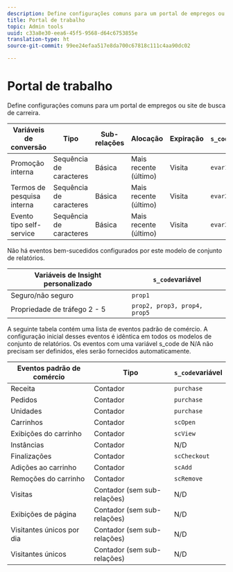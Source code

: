 ```yaml
---
description: Define configurações comuns para um portal de empregos ou site de busca de carreira.
title: Portal de trabalho
topic: Admin tools
uuid: c33a8e30-eea6-45f5-9568-d64c6753855e
translation-type: ht
source-git-commit: 99ee24efaa517e8da700c67818c111c4aa90dc02

---
```



# Portal de trabalho

Define configurações comuns para um portal de empregos ou site de busca de carreira.

| Variáveis de conversão | Tipo | Sub-relações | Alocação | Expiração | `s_code`variável |
|---|---|---|---|---|---|
| Promoção interna | Sequência de caracteres | Básica | Mais recente (último) | Visita | `evar1` |
| Termos de pesquisa interna | Sequência de caracteres | Básica | Mais recente (último) | Visita | `evar2` |
| Evento tipo self-service | Sequência de caracteres | Básica | Mais recente (último) | Visita | `evar3` |

Não há eventos bem-sucedidos configurados por este modelo de conjunto de relatórios.

| Variáveis de Insight personalizado | `s_code`variável |
|---|---|
| Seguro/não seguro | `prop1` |
| Propriedade de tráfego 2 - 5 | `prop2, prop3, prop4, prop5` |

A seguinte tabela contém uma lista de eventos padrão de comércio. A configuração inicial desses eventos é idêntica em todos os modelos de conjunto de relatórios. Os eventos com uma variável s_code de N/A não precisam ser definidos, eles serão fornecidos automaticamente.

| Eventos padrão de comércio | Tipo | `s_code`variável |
|---|---|---|
| Receita | Contador | `purchase` |
| Pedidos | Contador | `purchase` |
| Unidades | Contador | `purchase` |
| Carrinhos | Contador | `scOpen` |
| Exibições do carrinho | Contador | `scView` |
| Instâncias | Contador | N/D |
| Finalizações | Contador | `scCheckout` |
| Adições ao carrinho | Contador | `scAdd` |
| Remoções do carrinho | Contador | `scRemove` |
| Visitas | Contador (sem sub-relações) | N/D |
| Exibições de página | Contador (sem sub-relações) | N/D |
| Visitantes únicos por dia | Contador (sem sub-relações) | N/D |
| Visitantes únicos | Contador (sem sub-relações) | N/D |

